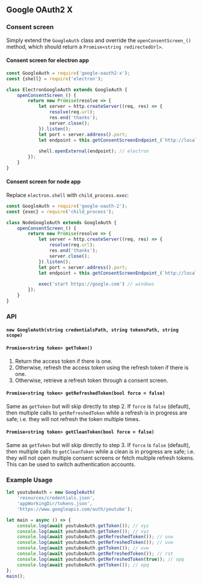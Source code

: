 ## Google OAuth2 X

### Consent screen

Simply extend the `GoogleAuth` class and override the `openConsentScreen_()` method, which should return a `Promise<string redirectedUrl>`.

#### Consent screen for electron app

```js
const GoogleAuth = require('google-oauth2-x');
const {shell} = require('electron');

class ElectronGoogleAuth extends GoogleAuth {
	openConsentScreen_() {
		return new Promise(resolve => {
			let server = http.createServer((req, res) => {
				resolve(req.url);
				res.end('thanks');
				server.close();
			}).listen();
			let port = server.address().port;
			let endpoint = this.getConsentScreenEndpoint_(`http://localhost:${port}`);
			
			shell.openExternal(endpoint); // electron
		});
	}
}
```

#### Consent screen for node app

Replace `electron.shell` with `child_process.exec`:

```js
const GoogleAuth = require('google-oauth-2');
const {exec} = require('child_process');

class NodeGoogleAuth extends GoogleAuth {
	openConsentScreen_() {
		return new Promise(resolve => {
			let server = http.createServer((req, res) => {
				resolve(req.url);
				res.end('thanks');
				server.close();
			}).listen();
			let port = server.address().port;
			let endpoint = this.getConsentScreenEndpoint_(`http://localhost:${port}`);
			
			exec('start https://google.com') // windows
		});
	}
}
```

### API

#### `new GoogleAuth(string credentialsPath, string tokensPath, string scope)`

#### `Promise<string token> getToken()`
1. Return the access token if there is one.
1. Otherwise, refresh the access token using the refresh token if there is one.
1. Otherwise, retrieve a refresh token through a consent screen.

#### `Promise<string token> getRefreshedToken(bool force = false)`
Same as `getToken` but will skip directly to step 2. If `force` is `false` (default), then multiple calls to `getRefreshedToken` while a refresh is in progress are safe; i.e. they will not refresh the token multiple times.

#### `Promise<string token> getCleanToken(bool force = false)`
Same as `getToken` but will skip directly to step 3. If `force` is `false` (default), then multiple calls to `getCleanToken` while a clean is in progress are safe; i.e. they will not open multiple consent screens or fetch multiple refresh tokens. This can be used to switch authentication accounts.

### Example Usage

```js
let youtubeAuth = new GoogleAuth(
	'resources/credentials.json',
	'appWorkingDir/tokens.json',
	'https://www.googleapis.com/auth/youtube');

let main = async () => { 
    console.log(await youtubeAuth.getToken()); // xyz
    console.log(await youtubeAuth.getToken()); // xyz
    console.log(await youtubeAuth.getRefreshedToken()); // uvw
    console.log(await youtubeAuth.getRefreshedToken()); // uvw
    console.log(await youtubeAuth.getToken()); // uvw
    console.log(await youtubeAuth.getRefreshedToken()); // rst
    console.log(await youtubeAuth.getRefreshedToken(true)); // opq
    console.log(await youtubeAuth.getToken()); // opq
};
main();
```
